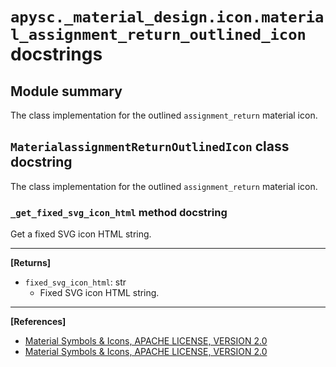 # `apysc._material_design.icon.material_assignment_return_outlined_icon` docstrings

## Module summary

The class implementation for the outlined `assignment_return` material icon.

## `MaterialassignmentReturnOutlinedIcon` class docstring

The class implementation for the outlined `assignment_return` material icon.

### `_get_fixed_svg_icon_html` method docstring

Get a fixed SVG icon HTML string.<hr>

**[Returns]**

- `fixed_svg_icon_html`: str
  - Fixed SVG icon HTML string.

<hr>

**[References]**

- [Material Symbols & Icons, APACHE LICENSE, VERSION 2.0](https://fonts.google.com/icons?icon.size=24&icon.color=%23e8eaed)
- [Material Symbols & Icons, APACHE LICENSE, VERSION 2.0](https://www.apache.org/licenses/LICENSE-2.0.html)